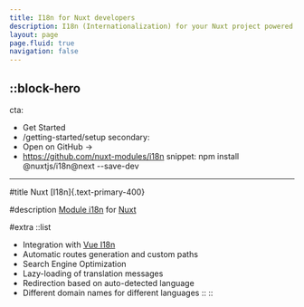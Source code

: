 ```yaml
---
title: I18n for Nuxt developers
description: I18n (Internationalization) for your Nuxt project powered by Vue I18n
layout: page
page.fluid: true
navigation: false
---
```


::block-hero
---
cta:
  - Get Started
  - /getting-started/setup
secondary:
  - Open on GitHub →
  - https://github.com/nuxt-modules/i18n
snippet: npm install @nuxtjs/i18n@next --save-dev
---

#title
Nuxt [I18n]{.text-primary-400}

#description
[Module i18n](https://github.com/nuxt-community/i18n-module) for [Nuxt](https://nuxt.com)

#extra
  ::list
  - Integration with [Vue I18n](https://vue-i18n.intlify.dev/)
  - Automatic routes generation and custom paths
  - Search Engine Optimization
  - Lazy-loading of translation messages
  - Redirection based on auto-detected language
  - Different domain names for different languages
  ::
::
